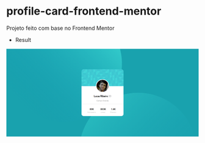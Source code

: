 # profile-card-frontend-mentor
Projeto feito com base no Frontend Mentor


* Result

![banner-profile](https://github.com/lucasrbezerra/profile-card-frontend-mentor/blob/master/img/banner.png)
